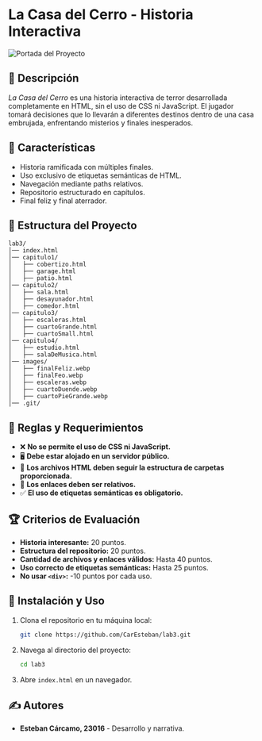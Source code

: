 # La Casa del Cerro - Historia Interactiva

![Portada del Proyecto](images/portada.webp)

## 📖 Descripción

_La Casa del Cerro_ es una historia interactiva de terror desarrollada completamente en HTML, sin el uso de CSS ni JavaScript. El jugador tomará decisiones que lo llevarán a diferentes destinos dentro de una casa embrujada, enfrentando misterios y finales inesperados.

## 🚀 Características

- Historia ramificada con múltiples finales.
- Uso exclusivo de etiquetas semánticas de HTML.
- Navegación mediante paths relativos.
- Repositorio estructurado en capítulos.
- Final feliz y final aterrador.

## 📂 Estructura del Proyecto

```
lab3/
│── index.html
│── capitulo1/
│   ├── cobertizo.html
│   ├── garage.html
│   ├── patio.html
│── capitulo2/
│   ├── sala.html
│   ├── desayunador.html
│   ├── comedor.html
│── capitulo3/
│   ├── escaleras.html
│   ├── cuartoGrande.html
│   ├── cuartoSmall.html
│── capitulo4/
│   ├── estudio.html
│   ├── salaDeMusica.html
│── images/
│   ├── finalFeliz.webp
│   ├── finalFeo.webp
│   ├── escaleras.webp
│   ├── cuartoDuende.webp
│   ├── cuartoPieGrande.webp
│── .git/
```

## 📜 Reglas y Requerimientos

- ❌ **No se permite el uso de CSS ni JavaScript.**
- 🖥️ **Debe estar alojado en un servidor público.**
- 📁 **Los archivos HTML deben seguir la estructura de carpetas proporcionada.**
- 🔗 **Los enlaces deben ser relativos.**
- ✅ **El uso de etiquetas semánticas es obligatorio.**

## 🏆 Criterios de Evaluación

- **Historia interesante:** 20 puntos.
- **Estructura del repositorio:** 20 puntos.
- **Cantidad de archivos y enlaces válidos:** Hasta 40 puntos.
- **Uso correcto de etiquetas semánticas:** Hasta 25 puntos.
- **No usar `<div>`:** -10 puntos por cada uso.

## 📌 Instalación y Uso

1. Clona el repositorio en tu máquina local:

   ```sh
   git clone https://github.com/CarEsteban/lab3.git

   ```

2. Navega al directorio del proyecto:
   ```sh
   cd lab3
   ```
3. Abre `index.html` en un navegador.

## ✍️ Autores

- **Esteban Cárcamo, 23016** - Desarrollo y narrativa.
